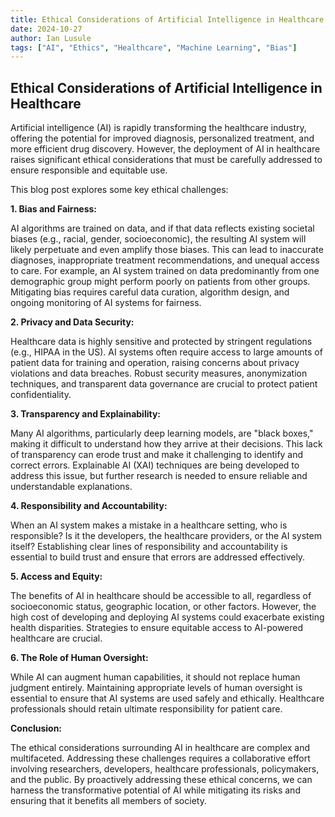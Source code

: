 ```yaml
---
title: Ethical Considerations of Artificial Intelligence in Healthcare
date: 2024-10-27
author: Ian Lusule
tags: ["AI", "Ethics", "Healthcare", "Machine Learning", "Bias"]
---
```


## Ethical Considerations of Artificial Intelligence in Healthcare

Artificial intelligence (AI) is rapidly transforming the healthcare industry, offering the potential for improved diagnosis, personalized treatment, and more efficient drug discovery.  However, the deployment of AI in healthcare raises significant ethical considerations that must be carefully addressed to ensure responsible and equitable use.

This blog post explores some key ethical challenges:

**1. Bias and Fairness:**

AI algorithms are trained on data, and if that data reflects existing societal biases (e.g., racial, gender, socioeconomic), the resulting AI system will likely perpetuate and even amplify those biases.  This can lead to inaccurate diagnoses, inappropriate treatment recommendations, and unequal access to care.  For example, an AI system trained on data predominantly from one demographic group might perform poorly on patients from other groups.  Mitigating bias requires careful data curation, algorithm design, and ongoing monitoring of AI systems for fairness.

**2. Privacy and Data Security:**

Healthcare data is highly sensitive and protected by stringent regulations (e.g., HIPAA in the US).  AI systems often require access to large amounts of patient data for training and operation, raising concerns about privacy violations and data breaches.  Robust security measures, anonymization techniques, and transparent data governance are crucial to protect patient confidentiality.

**3. Transparency and Explainability:**

Many AI algorithms, particularly deep learning models, are "black boxes," making it difficult to understand how they arrive at their decisions.  This lack of transparency can erode trust and make it challenging to identify and correct errors.  Explainable AI (XAI) techniques are being developed to address this issue, but further research is needed to ensure reliable and understandable explanations.

**4. Responsibility and Accountability:**

When an AI system makes a mistake in a healthcare setting, who is responsible?  Is it the developers, the healthcare providers, or the AI system itself?  Establishing clear lines of responsibility and accountability is essential to build trust and ensure that errors are addressed effectively.

**5. Access and Equity:**

The benefits of AI in healthcare should be accessible to all, regardless of socioeconomic status, geographic location, or other factors.  However, the high cost of developing and deploying AI systems could exacerbate existing health disparities.  Strategies to ensure equitable access to AI-powered healthcare are crucial.

**6. The Role of Human Oversight:**

While AI can augment human capabilities, it should not replace human judgment entirely.  Maintaining appropriate levels of human oversight is essential to ensure that AI systems are used safely and ethically.  Healthcare professionals should retain ultimate responsibility for patient care.


**Conclusion:**

The ethical considerations surrounding AI in healthcare are complex and multifaceted.  Addressing these challenges requires a collaborative effort involving researchers, developers, healthcare professionals, policymakers, and the public.  By proactively addressing these ethical concerns, we can harness the transformative potential of AI while mitigating its risks and ensuring that it benefits all members of society.

